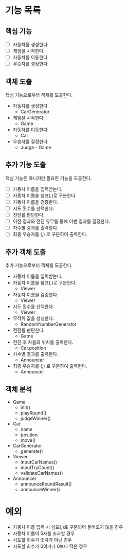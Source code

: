 # 기능 목록
## 핵심 기능
- [ ] 자동차를 생성한다.
- [ ] 게임을 시작한다.
- [ ] 자동차를 이동한다.
- [ ] 우승자를 결정한다.

## 객체 도출
핵심 기능으로부터 객체를 도출한다.
- 자동차를 생성한다.
  - CarGenerator
- 게임을 시작한다.
  - Game
- 자동차를 이동한다.
  - Car
- 우승자를 결정한다.
  - Judge - Game

## 추가 기능 도출
핵심 기능은 아니지만 필요한 기능을 도출한다.
- [ ] 자동차 이름을 입력받는다.
- [ ] 자동차 이름을 쉼표(,)로 구분한다.
- [ ] 자동차 이름을 검증한다.
- [ ] 시도 횟수를 선택한다.
- [ ] 전진를 판단한다.
- [ ] 이전 결과와 전진 유무를 통해 이번 결과를 결정한다.
- [ ] 차수별 결과를 출력한다.
- [ ] 최종 우승자를 (,) 로 구분하여 출력한다.

## 추가 객체 도출
추가 기능으로부터 객체를 도출한다.
- 자동차 이름을 입력받는다.
- 자동차 이름을 쉼표(,)로 구분한다. 
  - Viewer
- 자동차 이름을 검증한다.
  - Viewer
- 시도 횟수를 선택한다.
  - Viewer
- 무작위 값을 생성한다.
  - RandomNumberGenerator
- 전진를 판단한다.
  - Game
- 전진 후 차들의 위치를 출력한다.
  - Car.position
- 차수별 결과를 출력한다.
  - Announcer
- 최종 우승자를 (,) 로 구분하여 출력한다.
  - Announcer

## 객체 분석

- Game
  - init()
  - playRound()
  - judgeWinner()
- Car
  - name
  - position
  - move()
- CarGenerator
  - generate()
- Viewer
  - inputCarNames()
  - inputTryCount()
  - validateCarNames()
- Announcer
  - announceRoundResult()
  - announceWinner()


# 예외
- 자동차 이름 입력 시 쉼표(,)로 구분되어 들어오지 않을 경우
- 자동차 이름이 5자를 초과할 경우
- 시도할 회수가 숫자가 아닌 경우
- 시도할 회수가 0이거나 0보다 작은 경우